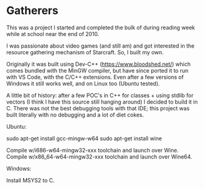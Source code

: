 # Gatherers

This was a project I started and completed the bulk of during reading week while at school near the end of 2010.

I was passionate about video games (and still am) and got interested in the resource gathering mechanism of Starcraft. So, I built my own.

Originally it was built using Dev-C++ (https://www.bloodshed.net/) which comes bundled with the MinGW compiler, but have since ported it to run with VS Code, with the C/C++ extensions. Even after a few versions of Windows it still works well, and on Linux too (Ubuntu tested). 

A little bit of history: after a few POC's in C++ for classes + using stdlib for vectors (I think I have this source still hanging around) I decided to build it in C. There was not the best debugging tools with that IDE; this project was built literally with no debugging and a lot of diet cokes.

Ubuntu:

sudo apt-get install gcc-mingw-w64
sudo apt-get install wine

Compile w/i686-w64-mingw32-xxx toolchain and launch over Wine.
Compile w/x86_64-w64-mingw32-xxx toolchain and launch over Wine64.

Windows:

Install MSYS2 to C.
